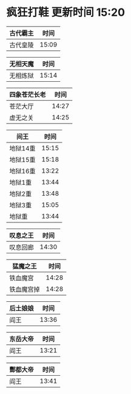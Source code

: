 # 疯狂打鞋 更新时间 15:20

| 古代霸主   | 时间    |
|--------|-------|
| 古代皇陵 | 15:09 |

| 无相天魔   | 时间    |
|--------|-------|
| 无相炼狱 | 15:14 |

| 四象苍茫长老   | 时间    |
|--------|-------|
| 苍茫大厅 | 14:27 |
| 虚无之关 | 14:25 |

| 间王   | 时间    |
|--------|-------|
| 地狱14重 | 15:15 |
| 地狱15重 | 15:18 |
| 地狱16重 | 13:22 |
| 地狱1重 | 13:44 |
| 地狱2重 | 13:48 |
| 地狱3重 | 15:05 |
| 地狱重 | 13:44 |

| 叹息之王   | 时间    |
|--------|-------|
| 叹息回廊 | 14:30 |

| 猛魔之王   | 时间    |
|--------|-------|
| 铁血魔宫 | 14:28 |
| 铁血魔宫掉 | 14:28 |

| 后土娘娘   | 时间    |
|--------|-------|
| 阎王 | 13:36 |

| 东岳大帝   | 时间    |
|--------|-------|
| 阎王 | 13:21 |

| 酆都大帝   | 时间    |
|--------|-------|
| 阎王 | 13:41 |